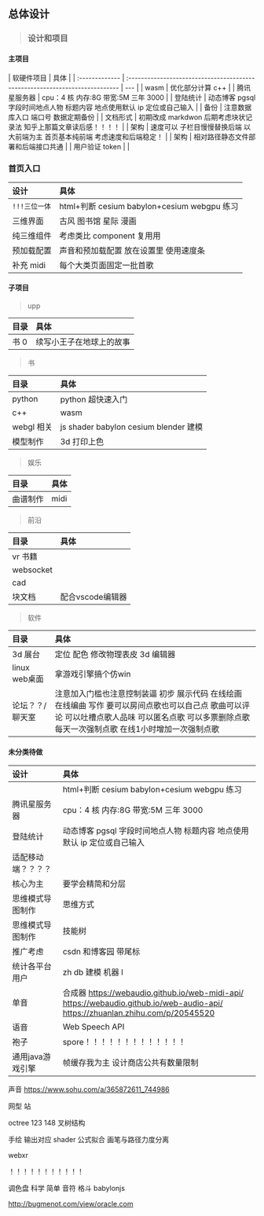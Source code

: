 ## 总体设计

> ### 设计和项目

#### 主项目

| 软硬件项目     | 具体                                                                         |
| :------------- | :--------------------------------------------------------------------------- | --- |
| wasm           | 优化部分计算 c++                                                             |
| 腾讯星服务器   | cpu：4 核 内存:8G 带宽:5M 三年 3000                                          |
| 登陆统计       | 动态博客 pgsql 字段时间地点人物 标题内容 地点使用默认 ip 定位或自己输入      |
| 备份           | 注意数据库入口 端口号 数据定期备份                                           |
| 文档形式       | 初期改成 markdwon 后期考虑块状记录法 知乎上那篇文章读后感！！！！            |
| 架构           | 速度可以 子栏目慢慢替换后端 以大前端为主 首页基本纯前端 考虑速度和后端稳定！ |
| 架构           | 相对路径静态文件部署和后端接口共通                                           |
| 用户验证 token |                                                                              |

### 首页入口

| 设计          | 具体                                        |
| :------------ | :------------------------------------------ |
| `!!!三位一体` | html+判断 cesium babylon+cesium webgpu 练习 |
| 三维界面      | 古风 图书馆 星际 漫画                       |
| 纯三维组件    | 考虑类比 component 复用用                   |
| 预加载配置    | 声音和预加载配置 放在设置里 使用速度条      |
| 补充 midi     | 每个大类页面固定一批首歌                    |

#### 子项目

> upp

| 目录 | 具体                     |
| :--- | :----------------------- |
| 书 0 | 续写小王子在地球上的故事 |

> 书

| 目录       | 具体                                  |
| :--------- | :------------------------------------ |
| python     | python 超快速入门                     |
| c++        | wasm                                  |
| webgl 相关 | js shader babylon cesium blender 建模 |
| 模型制作   | 3d 打印上色                           |

> 娱乐

| 目录     | 具体 |
| :------- | :--- |
| 曲谱制作 | midi |

> 前沿

| 目录      | 具体 |
| :-------- | :--- |
| vr 书籍   |      |
| websocket |      |
| cad       |      |
| 块文档       |    配合vscode编辑器  |

> 软件

| 目录    | 具体                             |
| :------ | :------------------------------- |
| 3d 展台 | 定位 配色 修改物理表皮 3d 编辑器 |
| linux web桌面 | 拿游戏引擎搞个仿win |
| 论坛？？/  聊天室    |    注意加入门槛也注意控制装逼    初步   展示代码  在线绘画  在线编曲 写作 要可以房间点歌也可以自己点   歌曲可以评论  可以吐槽点歌人品味   可以匿名点歌 可以多票删除点歌  每天一次强制点歌 在线1小时增加一次强制点歌|     |
#### 未分类待做

| 设计               | 具体                                                                                                                            |
| :----------------- | :------------------------------------------------------------------------------------------------------------------------------ |
|                    | html+判断 cesium babylon+cesium webgpu 练习                                                                                     |
| 腾讯星服务器       | cpu：4 核 内存:8G 带宽:5M 三年 3000                                                                                             |
| 登陆统计           | 动态博客 pgsql 字段时间地点人物 标题内容 地点使用默认 ip 定位或自己输入                                                         |
| 适配移动端？？？？ |                                                                                                                                 |
| 核心为主           | 要学会精简和分层                                                                                                                |
| 思维模式导图制作   | 思维方式                                                                                                                        |
| 思维模式导图制作   | 技能树                                                                                                                          |
| 推广考虑           | csdn 和博客园 带尾标                                                                                                            |
| 统计各平台用户     | zh db 建模 机器 l                                                                                                               |
| 单音               | 合成器 https://webaudio.github.io/web-midi-api/ https://webaudio.github.io/web-audio-api/ https://zhuanlan.zhihu.com/p/20545520 |
| 语音               | Web Speech API                                                                                                                  |
| 袍子               | spore！！！！！！！！！！！！！                                                                                                                |
| 通用java游戏引擎               | 帧缓存我为主          设计商店公共有数量限制                                                                                                      |

声音 https://www.sohu.com/a/365872611_744986

网型 站

octree 123 148 叉树结构

手绘 输出对应 shader 公式拟合 画笔与路径力度分离

webxr

！！！！！！！！！！！


调色盘 科学 简单
 音符 格斗 babylonjs
 

<!-- 共享账号 仿制 -->
http://bugmenot.com/view/oracle.com
